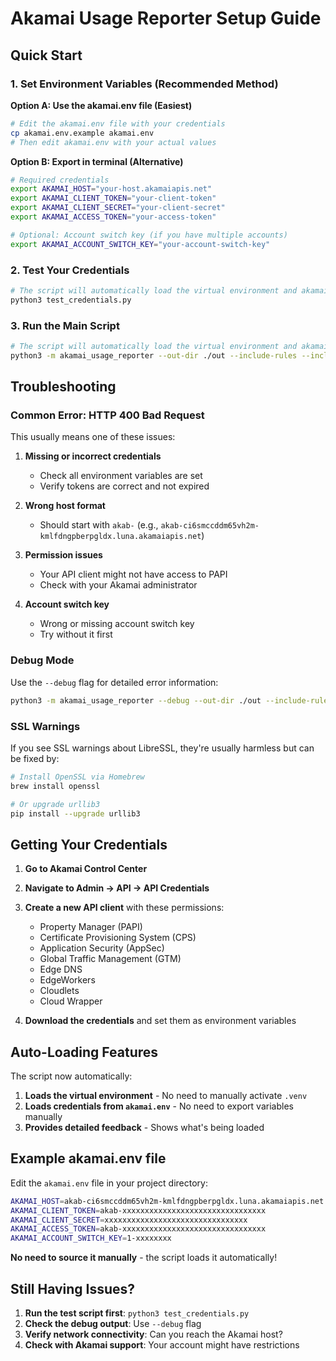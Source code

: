 # Akamai Usage Reporter Setup Guide

## Quick Start

### 1. Set Environment Variables (Recommended Method)

**Option A: Use the akamai.env file (Easiest)**
```bash
# Edit the akamai.env file with your credentials
cp akamai.env.example akamai.env
# Then edit akamai.env with your actual values
```

**Option B: Export in terminal (Alternative)**
```bash
# Required credentials
export AKAMAI_HOST="your-host.akamaiapis.net"
export AKAMAI_CLIENT_TOKEN="your-client-token"
export AKAMAI_CLIENT_SECRET="your-client-secret"
export AKAMAI_ACCESS_TOKEN="your-access-token"

# Optional: Account switch key (if you have multiple accounts)
export AKAMAI_ACCOUNT_SWITCH_KEY="your-account-switch-key"
```

### 2. Test Your Credentials

```bash
# The script will automatically load the virtual environment and akamai.env file
python3 test_credentials.py
```

### 3. Run the Main Script

```bash
# The script will automatically load the virtual environment and akamai.env file
python3 -m akamai_usage_reporter --out-dir ./out --include-rules --include-products
```

## Troubleshooting

### Common Error: HTTP 400 Bad Request

This usually means one of these issues:

1. **Missing or incorrect credentials**
   - Check all environment variables are set
   - Verify tokens are correct and not expired

2. **Wrong host format**
   - Should start with `akab-` (e.g., `akab-ci6smccddm65vh2m-kmlfdngpberpgldx.luna.akamaiapis.net`)

3. **Permission issues**
   - Your API client might not have access to PAPI
   - Check with your Akamai administrator

4. **Account switch key**
   - Wrong or missing account switch key
   - Try without it first

### Debug Mode

Use the `--debug` flag for detailed error information:

```bash
python3 -m akamai_usage_reporter --debug --out-dir ./out --include-rules --include-products
```

### SSL Warnings

If you see SSL warnings about LibreSSL, they're usually harmless but can be fixed by:

```bash
# Install OpenSSL via Homebrew
brew install openssl

# Or upgrade urllib3
pip install --upgrade urllib3
```

## Getting Your Credentials

1. **Go to Akamai Control Center**
2. **Navigate to Admin → API → API Credentials**
3. **Create a new API client** with these permissions:
   - Property Manager (PAPI)
   - Certificate Provisioning System (CPS)
   - Application Security (AppSec)
   - Global Traffic Management (GTM)
   - Edge DNS
   - EdgeWorkers
   - Cloudlets
   - Cloud Wrapper

4. **Download the credentials** and set them as environment variables

## Auto-Loading Features

The script now automatically:

1. **Loads the virtual environment** - No need to manually activate `.venv`
2. **Loads credentials from `akamai.env`** - No need to export variables manually
3. **Provides detailed feedback** - Shows what's being loaded

## Example akamai.env file

Edit the `akamai.env` file in your project directory:

```bash
AKAMAI_HOST=akab-ci6smccddm65vh2m-kmlfdngpberpgldx.luna.akamaiapis.net
AKAMAI_CLIENT_TOKEN=akab-xxxxxxxxxxxxxxxxxxxxxxxxxxxxxxxx
AKAMAI_CLIENT_SECRET=xxxxxxxxxxxxxxxxxxxxxxxxxxxxxxxx
AKAMAI_ACCESS_TOKEN=akab-xxxxxxxxxxxxxxxxxxxxxxxxxxxxxxxx
AKAMAI_ACCOUNT_SWITCH_KEY=1-xxxxxxxx
```

**No need to source it manually** - the script loads it automatically!

## Still Having Issues?

1. **Run the test script first**: `python3 test_credentials.py`
2. **Check the debug output**: Use `--debug` flag
3. **Verify network connectivity**: Can you reach the Akamai host?
4. **Check with Akamai support**: Your account might have restrictions
